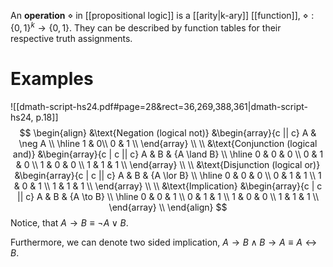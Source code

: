 
An **operation** $\diamond$ in [[propositional logic]] is a [[arity|k-ary]] [[function]], $\diamond :\{0,1\}^k\to\{0,1\}$.
They can be described by function tables for their respective truth assignments.


# Examples
![[dmath-script-hs24.pdf#page=28&rect=36,269,388,361|dmath-script-hs24, p.18]]
$$
\begin{align}
&\text{Negation (logical not)}
&\begin{array}{c || c}
A & \neg A \\
\hline
1 & 0\\
0 & 1 \\
\end{array} \\
\\
&\text{Conjunction (logical and)}
&\begin{array}{c | c || c}
A & B & {A \land B} \\
\hline
0 & 0 & 0 \\
0 & 1 & 0 \\
1 & 0 & 0 \\
1 & 1 & 1 \\
\end{array} \\
\\
&\text{Disjunction (logical or)}
&\begin{array}{c | c || c}
A & B & {A \lor B} \\
\hline
0 & 0 & 0 \\
0 & 1 & 1 \\
1 & 0 & 1 \\
1 & 1 & 1 \\
\end{array} \\
\\
&\text{Implication}
&\begin{array}{c | c || c}
A & B & {A \to B} \\
\hline
0 & 0 & 1 \\
0 & 1 & 1 \\
1 & 0 & 0 \\
1 & 1 & 1 \\
\end{array} \\
\end{align}
$$
Notice, that $A\to B \equiv \neg A \lor B$.

Furthermore, we can denote two sided implication, $A\to B \land B \to A \equiv A\leftrightarrow B$. 
